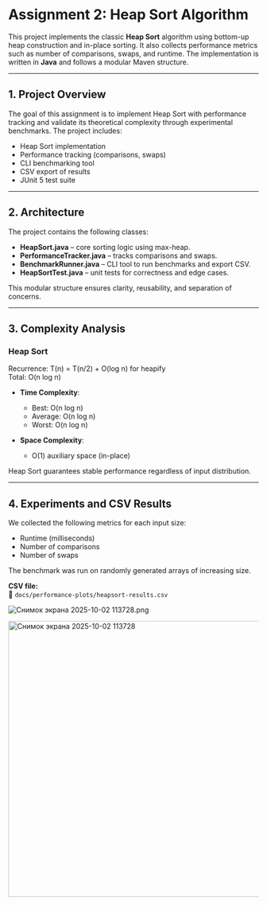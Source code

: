 # Assignment 2: Heap Sort Algorithm

This project implements the classic **Heap Sort** algorithm using bottom-up heap construction 
and in-place sorting. It also collects performance metrics such as number of comparisons, swaps, 
and runtime. The implementation is written in **Java** and follows a modular Maven structure.

---

## 1. Project Overview

The goal of this assignment is to implement Heap Sort with performance tracking and validate 
its theoretical complexity through experimental benchmarks. The project includes:

- Heap Sort implementation
- Performance tracking (comparisons, swaps)
- CLI benchmarking tool
- CSV export of results
- JUnit 5 test suite

---

## 2. Architecture

The project contains the following classes:

* **HeapSort.java** – core sorting logic using max-heap.
* **PerformanceTracker.java** – tracks comparisons and swaps.
* **BenchmarkRunner.java** – CLI tool to run benchmarks and export CSV.
* **HeapSortTest.java** – unit tests for correctness and edge cases.

This modular structure ensures clarity, reusability, and separation of concerns.

---

## 3. Complexity Analysis

### Heap Sort

Recurrence:
T(n) = T(n/2) + O(log n) for heapify  
Total: O(n log n)

- **Time Complexity**:
    - Best: O(n log n)
    - Average: O(n log n)
    - Worst: O(n log n)

- **Space Complexity**:
    - O(1) auxiliary space (in-place)

Heap Sort guarantees stable performance regardless of input distribution.

---

## 4. Experiments and CSV Results

We collected the following metrics for each input size:

- Runtime (milliseconds)
- Number of comparisons
- Number of swaps

The benchmark was run on randomly generated arrays of increasing size.

**CSV file:**  
📄 `docs/performance-plots/heapsort-results.csv`

![Снимок экрана 2025-10-02 113728.png](../../Pictures/Screenshots/%D0%A1%D0%BD%D0%B8%D0%BC%D0%BE%D0%BA%20%D1%8D%D0%BA%D1%80%D0%B0%D0%BD%D0%B0%202025-10-02%20113728.png)

<img width="1831" height="555" alt="Снимок экрана 2025-10-02 113728" src="https://github.com/user-attachments/assets/917886e5-0b25-4cfb-9eca-09dd4937251c" />

